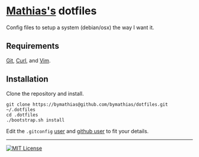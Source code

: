 # [Mathias's](https://github.com/bymathias/dotfiles "Mathias Brouilly") dotfiles

Config files to setup a system (debian/osx) the way I want it.

## Requirements

[Git](http://git-scm.com/), [Curl](http://curl.haxx.se/), and [Vim](http://www.vim.org/).

## Installation

Clone the repository and install.

    git clone https://bymathias@github.com/bymathias/dotfiles.git ~/.dotfiles
    cd .dotfiles
    ./bootstrap.sh install

Edit the `.gitconfig` [user](https://github.com/bymathias/dotfiles/blob/master/git/.gitconfig#L1) and [github user](https://github.com/bymathias/dotfiles/blob/master/git/.gitconfig#L23) to fit your details.

---

[![MIT License](http://img.shields.io/badge/License-MIT-blue.svg?style=flat)](https://github.com/bymathias/dotfiles/blob/master/LICENSE.md "MIT License")
